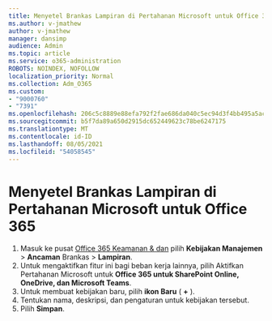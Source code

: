 ```yaml
---
title: Menyetel Brankas Lampiran di Pertahanan Microsoft untuk Office 365
ms.author: v-jmathew
author: v-jmathew
manager: dansimp
audience: Admin
ms.topic: article
ms.service: o365-administration
ROBOTS: NOINDEX, NOFOLLOW
localization_priority: Normal
ms.collection: Adm_O365
ms.custom:
- "9000760"
- "7391"
ms.openlocfilehash: 206c5c8889e88efa792f2fae686da040c5ec94d3f4bb495a5ac5cca59e455e64
ms.sourcegitcommit: b5f7da89a650d2915dc652449623c78be6247175
ms.translationtype: MT
ms.contentlocale: id-ID
ms.lasthandoff: 08/05/2021
ms.locfileid: "54058545"
---
```

# <a name="set-up-safe-attachment-policies-in-microsoft-defender-for-office-365"></a>Menyetel Brankas Lampiran di Pertahanan Microsoft untuk Office 365

1. Masuk ke pusat [Office 365 Keamanan & dan](https://go.microsoft.com/fwlink/p/?linkid=2077143) pilih **Kebijakan Manajemen**  >  **Ancaman** Brankas  >  **Lampiran**.
2. Untuk mengaktifkan fitur ini bagi beban kerja lainnya, pilih Aktifkan Pertahanan Microsoft untuk **Office 365 untuk SharePoint Online, OneDrive, dan Microsoft Teams**.
3. Untuk membuat kebijakan baru, pilih **ikon Baru** ( **+** ).
4. Tentukan nama, deskripsi, dan pengaturan untuk kebijakan tersebut.
5. Pilih **Simpan**.
